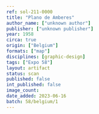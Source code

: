 ```yaml
---
ref: sol-211-0000
title: "Plano de Amberes"
author_name: ["unknown author"]
publisher: ["unknown publisher"]
year: 1958
circa: true
origin: ["Belgium"]
formats: ["map"]
disciplines: [graphic-design]
tags: ["Expo 58"]
layout: artifact
status: scan
published: false
int_published: false
image_count:
date_added: 2023-06-16
batch: 58/belgium/1
---
```

